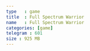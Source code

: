 ```yaml
---
type   : game
title  : Full Spectrum Warrior
name   : Full Spectrum Warrior
categories: [game]
telegram : 601
size : 925 MB
---
```


